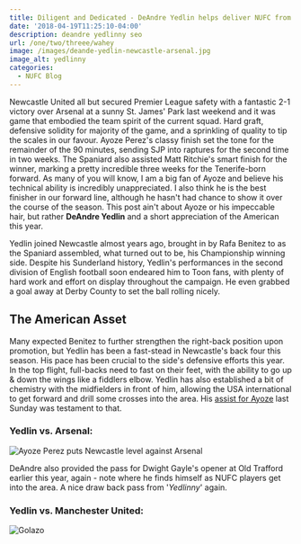 ```yaml
---
title: Diligent and Dedicated - DeAndre Yedlin helps deliver NUFC from the drop
date: '2018-04-19T11:25:10-04:00'
description: deandre yedlinny seo
url: /one/two/threee/wahey
image: /images/deande-yedlin-newcastle-arsenal.jpg
image_alt: yedlinny
categories:
  - NUFC Blog
---
```

Newcastle United all but secured Premier League safety with a fantastic 2-1 victory over Arsenal at a sunny St. James' Park last weekend and it was game that embodied the team spirit of the current squad. Hard graft, defensive solidity for majority of the game, and a sprinkling of quality to tip the scales in our favour. Ayoze Perez's classy finish set the tone for the remainder of the 90 minutes, sending SJP into raptures for the second time in two weeks. The Spaniard also assisted Matt Ritchie's smart finish for the winner, marking a pretty incredible three weeks for the Tenerife-born forward. As many of you will know, I am a big fan of Ayoze and believe his technical ability is incredibly unappreciated. I also think he is the best finisher in our forward line, although he hasn't had chance to show it over the course of the season. This post ain't about Ayoze or his impeccable hair, but rather **DeAndre Yedlin** and a short appreciation of the American this year.

Yedlin joined Newcastle almost years ago, brought in by Rafa Benitez to as the Spaniard assembled, what turned out to be, his Championship winning side. Despite his Sunderland history, Yedlin's performances in the second division of English football soon endeared him to Toon fans, with plenty of hard work and effort on display throughout the campaign. He even grabbed a goal away at Derby County to set the ball rolling nicely.

## The American Asset

Many expected Benitez to further strengthen the right-back position upon promotion, but Yedlin has been a fast-stead in Newcastle's back four this season. His pace has been crucial to the side's defensive efforts this year. In the top flight, full-backs need to fast on their feet, with the ability to go up & down the wings like a fiddlers elbow. Yedlin has also established a bit of chemistry with the midfielders in front of him, allowing the USA international to get forward and drill some crosses into the area. His [assist for Ayoze](https://video.twimg.com/tweet_video/Da02BiEXkAAq3h4.mp4) last Sunday was testament to that.

### Yedlin vs. Arsenal:

![Ayoze Perez puts Newcastle level against Arsenal](https://media.giphy.com/media/1qZ8n7lrAi0o8i7rvA/giphy.gif)

DeAndre also provided the pass for Dwight Gayle's opener at Old Trafford earlier this year, again - note where he finds himself as NUFC players get into the area. A nice draw back pass from '_Yedlinny_' again.

### Yedlin vs. Manchester United:

![Golazo](https://media.giphy.com/media/vNq21Yn8rMJDJVZr3T/giphy.gif)


